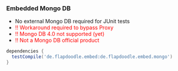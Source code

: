 ### Embedded Mongo DB

- No external Mongo DB required for JUnit tests
- <span style="color:red">!! Workaround required to bypass Proxy</span> 
- <span style="color:red">!! Mongo DB 4.0 not supported (yet)</span>
- <span style="color:red">!! Not a Mongo DB official product</span>

``` groovy
dependencies {
  testCompile('de.flapdoodle.embed:de.flapdoodle.embed.mongo')
}
```
